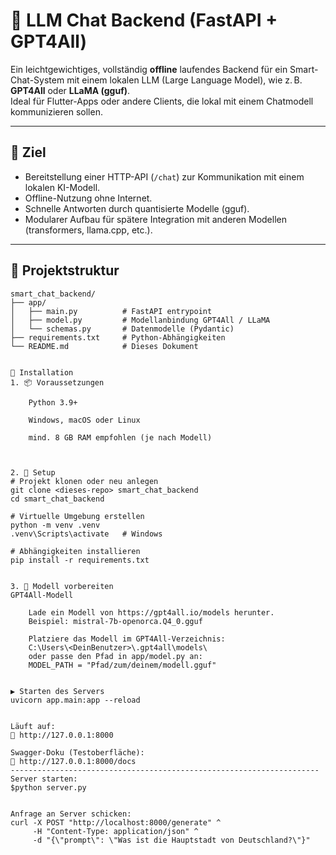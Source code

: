 # 🧠 LLM Chat Backend (FastAPI + GPT4All)

Ein leichtgewichtiges, vollständig **offline** laufendes Backend für ein Smart-Chat-System mit einem lokalen LLM (Large Language Model), wie z. B. **GPT4All** oder **LLaMA (gguf)**.  
Ideal für Flutter-Apps oder andere Clients, die lokal mit einem Chatmodell kommunizieren sollen.

---

## 🎯 Ziel

- Bereitstellung einer HTTP-API (`/chat`) zur Kommunikation mit einem lokalen KI-Modell.
- Offline-Nutzung ohne Internet.
- Schnelle Antworten durch quantisierte Modelle (gguf).
- Modularer Aufbau für spätere Integration mit anderen Modellen (transformers, llama.cpp, etc.).

---

## 📁 Projektstruktur

```plaintext
smart_chat_backend/
├── app/
│   ├── main.py          # FastAPI entrypoint
│   ├── model.py         # Modellanbindung GPT4All / LLaMA
│   └── schemas.py       # Datenmodelle (Pydantic)
├── requirements.txt     # Python-Abhängigkeiten
└── README.md            # Dieses Dokument


🚀 Installation
1. 📦 Voraussetzungen

    Python 3.9+

    Windows, macOS oder Linux

    mind. 8 GB RAM empfohlen (je nach Modell)



2. 🔧 Setup
# Projekt klonen oder neu anlegen
git clone <dieses-repo> smart_chat_backend
cd smart_chat_backend

# Virtuelle Umgebung erstellen
python -m venv .venv
.venv\Scripts\activate   # Windows

# Abhängigkeiten installieren
pip install -r requirements.txt


3. 🧠 Modell vorbereiten
GPT4All-Modell

    Lade ein Modell von https://gpt4all.io/models herunter.
    Beispiel: mistral-7b-openorca.Q4_0.gguf

    Platziere das Modell im GPT4All-Verzeichnis:
    C:\Users\<DeinBenutzer>\.gpt4all\models\
    oder passe den Pfad in app/model.py an:
    MODEL_PATH = "Pfad/zum/deinem/modell.gguf"


▶️ Starten des Servers
uvicorn app.main:app --reload


Läuft auf:
📍 http://127.0.0.1:8000

Swagger-Doku (Testoberfläche):
📄 http://127.0.0.1:8000/docs
---------------------------------------------------------------------
Server starten:
$python server.py


Anfrage an Server schicken:
curl -X POST "http://localhost:8000/generate" ^
     -H "Content-Type: application/json" ^
     -d "{\"prompt\": \"Was ist die Hauptstadt von Deutschland?\"}"


